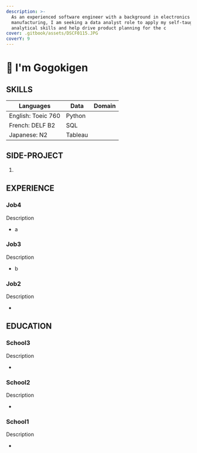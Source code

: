 ```yaml
---
description: >-
  As an experienced software engineer with a background in electronics
  manufacturing, I am seeking a data analyst role to apply my self-taught
  analytical skills and help drive product planning for the c
cover: .gitbook/assets/DSCF0115.JPG
coverY: 9
---
```


# 👋 I'm Gogokigen

## SKILLS

| Languages          | Data    | Domain |
| ------------------ | ------- | ------ |
| English: Toeic 760 | Python  |        |
| French: DELF B2    | SQL     |        |
| Japanese: N2       | Tableau |        |

## SIDE-PROJECT

1.

## EXPERIENCE

### Job4

Description

* a

### Job3

Description

* b

### Job2

Description

*

## EDUCATION

### School3

Description

*

### School2

Description

*

### School1

Description

*
